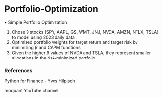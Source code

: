 # Portfolio-Optimization
$\bullet$ Simple Portfolio Optimization  
1. Chose 9 stocks (SPY, AAPL, GS, WMT, JNJ, NVDA, AMZN, NFLX, TSLA) to model using 2023 daily data
2. Optimized portfolio weights for target return and target risk by minimizing $\beta$ and CAPM functions 
3. Given the higher $\beta$ values of NVDA and TSLA, they represent smaller allocations in the risk-minimized portfolio

### References
Python for Finance - Yves Hilpisch

moquant YouTube channel
